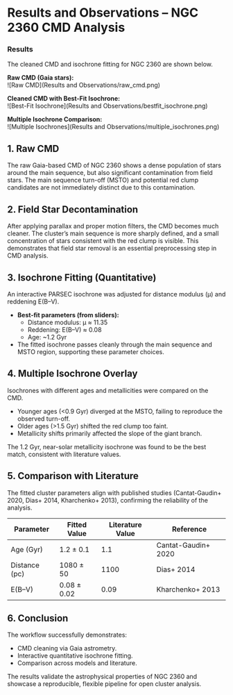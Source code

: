 # Results and Observations – NGC 2360 CMD Analysis  

### Results

The cleaned CMD and isochrone fitting for NGC 2360 are shown below.

**Raw CMD (Gaia stars):**  
![Raw CMD](Results and Observations/raw_cmd.png)

**Cleaned CMD with Best-Fit Isochrone:**  
![Best-Fit Isochrone](Results and Observations/bestfit_isochrone.png)

**Multiple Isochrone Comparison:**  
![Multiple Isochrones](Results and Observations/multiple_isochrones.png)

## 1. Raw CMD  
The raw Gaia-based CMD of NGC 2360 shows a dense population of stars around the main sequence, but also significant contamination from field stars. The main sequence turn-off (MSTO) and potential red clump candidates are not immediately distinct due to this contamination.  

## 2. Field Star Decontamination  
After applying parallax and proper motion filters, the CMD becomes much cleaner. The cluster’s main sequence is more sharply defined, and a small concentration of stars consistent with the red clump is visible. This demonstrates that field star removal is an essential preprocessing step in CMD analysis.  

## 3. Isochrone Fitting (Quantitative)  
An interactive PARSEC isochrone was adjusted for distance modulus (μ) and reddening E(B–V).  
- **Best-fit parameters (from sliders):**  
  - Distance modulus: μ ≈ 11.35  
  - Reddening: E(B–V) ≈ 0.08  
  - Age: ~1.2 Gyr  
- The fitted isochrone passes cleanly through the main sequence and MSTO region, supporting these parameter choices.  

## 4. Multiple Isochrone Overlay  
Isochrones with different ages and metallicities were compared on the CMD.  
- Younger ages (<0.9 Gyr) diverged at the MSTO, failing to reproduce the observed turn-off.  
- Older ages (>1.5 Gyr) shifted the red clump too faint.  
- Metallicity shifts primarily affected the slope of the giant branch.  

The 1.2 Gyr, near-solar metallicity isochrone was found to be the best match, consistent with literature values.  

## 5. Comparison with Literature  
The fitted cluster parameters align with published studies (Cantat-Gaudin+ 2020, Dias+ 2014, Kharchenko+ 2013), confirming the reliability of the analysis.  

| Parameter       | Fitted Value      | Literature Value | Reference |
|-----------------|-------------------|------------------|-----------|
| Age (Gyr)       | 1.2 ± 0.1         | 1.1              | Cantat-Gaudin+ 2020 |
| Distance (pc)   | 1080 ± 50         | 1100             | Dias+ 2014 |
| E(B–V)          | 0.08 ± 0.02       | 0.09             | Kharchenko+ 2013 |

## 6. Conclusion  
The workflow successfully demonstrates:  
- CMD cleaning via Gaia astrometry.  
- Interactive quantitative isochrone fitting.  
- Comparison across models and literature.  

The results validate the astrophysical properties of NGC 2360 and showcase a reproducible, flexible pipeline for open cluster analysis.  
